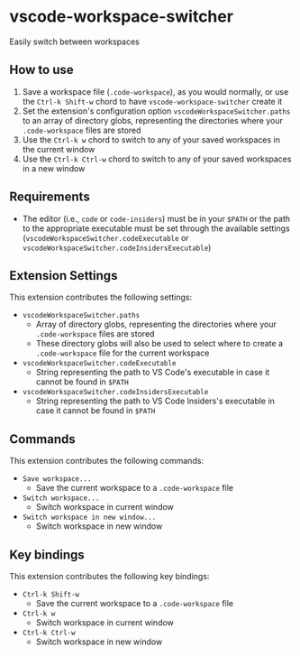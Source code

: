 # vscode-workspace-switcher

Easily switch between workspaces

## How to use

1. Save a workspace file (`.code-workspace`), as you would normally, or use the `Ctrl-k Shift-w` chord to have `vscode-workspace-switcher` create it
2. Set the extension's configuration option `vscodeWorkspaceSwitcher.paths` to an array of directory globs, representing the directories where your `.code-workspace` files are stored
3. Use the `Ctrl-k w` chord to switch to any of your saved workspaces in the current window
4. Use the `Ctrl-k Ctrl-w` chord to switch to any of your saved workspaces in a new window

## Requirements

* The editor (i.e., `code` or `code-insiders`) must be in your `$PATH`
  or the path to the appropriate executable must be set through the available settings
  (`vscodeWorkspaceSwitcher.codeExecutable` or `vscodeWorkspaceSwitcher.codeInsidersExecutable`)

## Extension Settings

This extension contributes the following settings:

* `vscodeWorkspaceSwitcher.paths`
  * Array of directory globs, representing the directories where your `.code-workspace` files are stored
  * These directory globs will also be used to select where to create a `.code-workspace` file for the current workspace
* `vscodeWorkspaceSwitcher.codeExecutable`
  * String representing the path to VS Code's executable in case it cannot be found in `$PATH`
* `vscodeWorkspaceSwitcher.codeInsidersExecutable`
  * String representing the path to VS Code Insiders's executable in case it cannot be found in `$PATH`

## Commands

This extension contributes the following commands:

* `Save workspace...`
  * Save the current workspace to a `.code-workspace` file
* `Switch workspace...`
  * Switch workspace in current window
* `Switch workspace in new window...`
  * Switch workspace in new window

## Key bindings

This extension contributes the following key bindings:

* `Ctrl-k Shift-w`
  * Save the current workspace to a `.code-workspace` file
* `Ctrl-k w`
  * Switch workspace in current window
* `Ctrl-k Ctrl-w`
  * Switch workspace in new window
